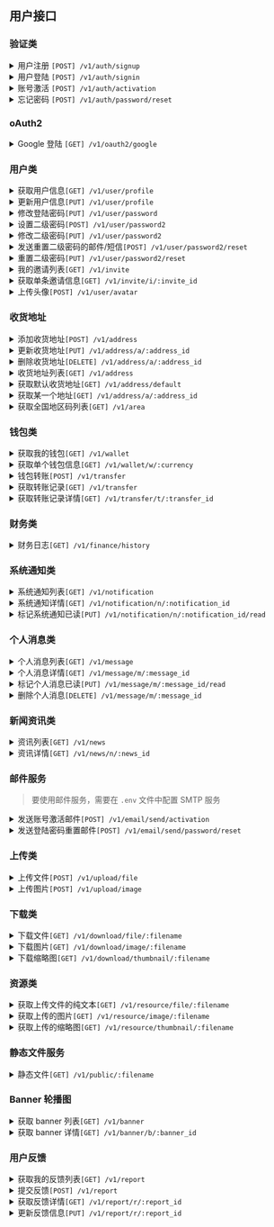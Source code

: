 ## 用户接口

### 验证类

<details><summary>用户注册 <code>[POST] /v1/auth/signup</code></summary>
<p>

请求参数

| 参数        | 类型     | 说明                                                                      | 必选 |
| ----------- | -------- | ------------------------------------------------------------------------- | ---- |
| username    | `string` | 通过用户名来注册, username, email, phone 三选一                           |      |
| email       | `string` | 通过邮箱来注册, username, email, phone 三选一                             |      |
| phone       | `string` | 通过手机来注册, username, email, phone 三选一, 目前手机注册无法发送验证码 |      |
| password    | `string` | 账号密码                                                                  | \*   |
| invite_code | `string` | 邀请码                                                                    |      |

</p>

</details>

<details><summary>用户登陆 <code>[POST] /v1/auth/signin</code></summary>
<p>

| 参数     | 类型     | 说明                                     | 必选 |
| -------- | -------- | ---------------------------------------- | ---- |
| account  | `string` | 用户账号, username/email/phone 中的一个  | \*   |
| password | `string` | 账号密码                                 | \*   |
| code     | `string` | TODO: 手机验证码, 手机可以通过验证码登陆 |      |

</p>

</details>

<details><summary>账号激活 <code>[POST] /v1/auth/activation</code></summary>
<p>

| 参数 | 类型     | 说明                                        | 必选 |
| ---- | -------- | ------------------------------------------- | ---- |
| code | `string` | 激活码，激活码来自服务器发到的邮箱/手机短信 | \*   |

</p>

</details>

<details><summary>忘记密码 <code>[POST] /v1/auth/password/reset</code></summary>
<p>

| 参数         | 类型     | 说明                                        | 必选 |
| ------------ | -------- | ------------------------------------------- | ---- |
| code         | `string` | 重置码，重置码来自服务器发到的邮箱/手机短信 | \*   |
| new_password | `string` | 新的密码                                    |      | \* |

</p>

</details>

### oAuth2

<details><summary>Google 登陆 <code>[GET] /v1/oauth2/google</code></summary>
<p>

前端跳转到这个 URL 进行 Google 授权登陆

</p>

</details>

### 用户类

<details><summary>获取用户信息<code>[GET] /v1/user/profile</code></summary>
<p>

获取用户的详细信息资料

</p>

</details>

<details><summary>更新用户信息<code>[PUT] /v1/user/profile</code></summary>
<p>

| 参数     | 说明         | 必选 |
| -------- | ------------ | ---- |
| nickname | 用户昵称     |      |
| gender   | 用户性别     |      |
| avatar   | 用户头像 URL |      |

</p>

</details>

<details><summary>修改登陆密码<code>[PUT] /v1/user/password</code></summary>
<p>

| 参数          | 类型     | 说明   | 必选 |
| ------------- | -------- | ------ | ---- |
| old_passworld | `string` | 旧密码 | \*   |
| new_password  | `string` | 新密码 | \*   |

</p>

</details>

<details><summary>设置二级密码<code>[POST] /v1/user/password2</code></summary>
<p>

| 参数             | 类型     | 说明         | 必选 |
| ---------------- | -------- | ------------ | ---- |
| password         | `string` | 二级密码     | \*   |
| password_confirm | `string` | 二级密码确认 | \*   |

</p>

</details>

<details><summary>修改二级密码<code>[PUT] /v1/user/password2</code></summary>
<p>

| 参数         | 类型     | 说明       | 必选 |
| ------------ | -------- | ---------- | ---- |
| old_password | `string` | 旧二级密码 | \*   |
| new_password | `string` | 新二级密码 | \*   |

</p>

</details>

<details><summary>发送重置二级密码的邮件/短信<code>[POST] /v1/user/password2/reset</code></summary>
<p>

如果用户有手机，则发送手机验证码，如果有邮箱，则发送邮件

</p>

</details>

<details><summary>重置二级密码<code>[PUT] /v1/user/password2/reset</code></summary>
<p>

| 参数         | 类型     | 说明             | 必选 |
| ------------ | -------- | ---------------- | ---- |
| code         | `string` | 二级密码的重置码 | \*   |
| new_password | `string` | 新二级密码       | \*   |

</p>

</details>

<details><summary>我的邀请列表<code>[GET] /v1/invite</code></summary>
<p>

获取我的邀请列表

</p>

</details>

<details><summary>获取单条邀请信息<code>[GET] /v1/invite/i/:invite_id</code></summary>
<p>

| 参数      | 类型     | 说明          | 必选 |
| --------- | -------- | ------------- | ---- |
| invite_id | `string` | 邀请数据的 ID | \*   |

</p>

</details>

<details><summary>上传头像<code>[POST] /v1/user/avatar</code></summary>
<p>

头像上传为 Form 表单

| 参数 | 类型   | 说明                                  | 必选 |
| ---- | ------ | ------------------------------------- | ---- |
| file | `file` | 要上传的头像图片，仅支持 jpg/jpeg/png | \*   |

</p>

</details>

### 收货地址

<details><summary>添加收货地址<code>[POST] /v1/address</code></summary>
<p>

| 参数          | 类型     | 说明                       | 必选 |
| ------------- | -------- | -------------------------- | ---- |
| name          | `string` | 收件人                     | \*   |
| phone         | `string` | 收件人手机号               | \*   |
| province_code | `string` | 省份代码，6 位数           | \*   |
| city_code     | `string` | 城市代码，6 位数           | \*   |
| area_code     | `string` | 县城代码，6 位数           | \*   |
| address       | `string` | 详细地址，具体的街道门牌号 | \*   |
| is_default    | `bool`   | 是否设置为默认地址         | \*   |

</p>

</details>

<details><summary>更新收货地址<code>[PUT] /v1/address/a/:address_id</code></summary>
<p>

| 参数          | 类型     | 说明                       | 必选 |
| ------------- | -------- | -------------------------- | ---- |
| name          | `string` | 收件人                     |      |
| phone         | `string` | 收件人手机号               |      |
| province_code | `string` | 省份代码，6 位数           |      |
| city_code     | `string` | 城市代码，6 位数           |      |
| area_code     | `string` | 县城代码，6 位数           |      |
| address       | `string` | 详细地址，具体的街道门牌号 |      |
| is_default    | `bool`   | 是否设置为默认地址         |      |

</p>

</details>

<details><summary>删除收货地址<code>[DELETE] /v1/address/a/:address_id</code></summary>
<p>

删除收货地址

</p>

</details>

<details><summary>收货地址列表<code>[GET] /v1/address</code></summary>
<p>

获取我的收货地址列表

</p>

</details>

<details><summary>获取默认收货地址<code>[GET] /v1/address/default</code></summary>
<p>

获取我的默认收货地址

</p>

</details>

<details><summary>获取某一个地址<code>[GET] /v1/address/a/:address_id</code></summary>
<p>

获取某一个地址的详细信息

</p>

</details>

<details><summary>获取全国地区码列表<code>[GET] /v1/area</code></summary>
<p>

获取全国地区码列表

</p>

</details>

### 钱包类

<details><summary>获取我的钱包<code>[GET] /v1/wallet</code></summary>
<p>

获取我的钱包 Map.

</p>

</details>

<details><summary>获取单个钱包信息<code>[GET] /v1/wallet/w/:currency</code></summary>
<p>

获取指定一个钱包的详细信息.

</p>

</details>

<details><summary>钱包转账<code>[POST] /v1/transfer</code></summary>
<p>

需要在请求头设置 `X-Pay-Password`, 指定二级密码.

| 参数     | 类型     | 说明                    | 必选 |
| -------- | -------- | ----------------------- | ---- |
| currency | `string` | 钱包类型                | \*   |
| to       | `string` | 转账对象的用户纯数字 ID | \*   |
| amount   | `string` | 转账金额                | \*   |
| note     | `string` | 转账备注                |      |

</p>

</details>

<details><summary>获取转账记录<code>[GET] /v1/transfer</code></summary>
<p>

获取我的转账记录

</p>

</details>

<details><summary>获取转账记录详情<code>[GET] /v1/transfer/t/:transfer_id</code></summary>
<p>

获取某一条转账记录的详情

</p>

</details>

### 财务类

<details><summary>财务日志<code>[GET] /v1/finance/history</code></summary>
<p>

获取财务日志

</p>

</details>

### 系统通知类

<details><summary>系统通知列表<code>[GET] /v1/notification</code></summary>
<p>

获取系统通知列表

</p>

</details>

<details><summary>系统通知详情<code>[GET] /v1/notification/n/:notification_id</code></summary>
<p>

获取某个系统通知详情

</p>

</details>

<details><summary>标记系统通知已读<code>[PUT] /v1/notification/n/:notification_id/read</code></summary>
<p>

标记系统通知为已读

</p>

</details>

### 个人消息类

<details><summary>个人消息列表<code>[GET] /v1/message</code></summary>
<p>

获取我的消息列表

</p>

</details>

<details><summary>个人消息详情<code>[GET] /v1/message/m/:message_id</code></summary>
<p>

获取某个系统通知详情

</p>

</details>

<details><summary>标记个人消息已读<code>[PUT] /v1/message/m/:message_id/read</code></summary>
<p>

标记个人消息为已读

</p>

</details>

<details><summary>删除个人消息<code>[DELETE] /v1/message/m/:message_id</code></summary>
<p>

删除一条个人消息

</p>

</details>

### 新闻资讯类

<details><summary>资讯列表<code>[GET] /v1/news</code></summary>
<p>

获取资讯列表

</p>

</details>

<details><summary>资讯详情<code>[GET] /v1/news/n/:news_id</code></summary>
<p>

获取某个资讯详情

</p>

</details>

### 邮件服务

> 要使用邮件服务，需要在 `.env` 文件中配置 SMTP 服务

<details><summary>发送账号激活邮件<code>[POST] /v1/email/send/activation</code></summary>
<p>

发送账号激活邮件

| 参数 | 类型     | 说明             | 必选 |
| ---- | -------- | ---------------- | ---- |
| to   | `string` | 要激活的账号邮箱 | \*   |

</p>

</details>

<details><summary>发送登陆密码重置邮件<code>[POST] /v1/email/send/password/reset</code></summary>
<p>

发送账号激活邮件

| 参数 | 类型     | 说明             | 必选 |
| ---- | -------- | ---------------- | ---- |
| to   | `string` | 要激活的账号邮箱 | \*   |

</p>

</details>

### 上传类

<details><summary>上传文件<code>[POST] /v1/upload/file</code></summary>
<p>

Form 表单文件上传, 目前仅支持单个文件上传

| 参数 | 类型     | 说明         | 必选 |
| ---- | -------- | ------------ | ---- |
| file | `string` | 要上传的文件 | \*   |

</p>

</details>

<details><summary>上传图片<code>[POST] /v1/upload/image</code></summary>
<p>

Form 表单图片上传, 目前仅支持单张图片上传

| 参数 | 类型     | 说明         | 必选 |
| ---- | -------- | ------------ | ---- |
| file | `string` | 要上传的图片 | \*   |

</p>

</details>

### 下载类

<details><summary>下载文件<code>[GET] /v1/download/file/:filename</code></summary>
<p>

下载文件, `filename` 为上传时返回的字段

</p>

</details>

<details><summary>下载图片<code>[GET] /v1/download/image/:filename</code></summary>
<p>

下载图片, `filename` 为上传时返回的字段

</p>

</details>

<details><summary>下载缩略图<code>[GET] /v1/download/thumbnail/:filename</code></summary>
<p>

下载缩略图, `filename` 为上传时返回的字段

</p>

</details>

### 资源类

<details><summary>获取上传文件的纯文本<code>[GET] /v1/resource/file/:filename</code></summary>
<p>

获取上传文件的纯文本, `filename` 为上传时返回的字段

</p>

</details>

<details><summary>获取上传的图片<code>[GET] /v1/resource/image/:filename</code></summary>
<p>

获取上传的图片, `filename` 为上传时返回的字段

</p>

</details>

<details><summary>获取上传的缩略图<code>[GET] /v1/resource/thumbnail/:filename</code></summary>
<p>

获取上传的缩略图, `filename` 为上传时返回的字段

</p>

</details>

### 静态文件服务

<details><summary>静态文件<code>[GET] /v1/public/:filename</code></summary>

<p>

在 `public` 目录下的静态文件服务

</p>

</details>

### Banner 轮播图

<details><summary>获取 banner 列表<code>[GET] /v1/banner</code></summary>

<p>

获取 banner 列表

| Query 参数 | 类型     | 说明                          | 必选 |
| ---------- | -------- | ----------------------------- | ---- |
| platform   | `string` | 根据平台筛选, 可选 `pc`/`app` |      |

</p>

</details>

<details><summary>获取 banner 详情<code>[GET] /v1/banner/b/:banner_id</code></summary>

<p>

获取一条 banner 的详情

</p>

</details>

### 用户反馈

<details><summary>获取我的反馈列表<code>[GET] /v1/report</code></summary>

<p>

获取我的反馈列表

| 参数   | 类型     | 说明                                   | 必选 |
| ------ | -------- | -------------------------------------- | ---- |
| type   | `string` | 根据`类型`筛选                         |      |
| status | `int`    | 根据`状态`筛选, `0` 未解决, `1` 已解决 |      |

</p>

</details>

<details><summary>提交反馈<code>[POST] /v1/report</code></summary>

<p>

提交一条用户反馈

| 参数        | 类型       | 说明                                                                 | 必选 |
| ----------- | ---------- | -------------------------------------------------------------------- | ---- |
| title       | `string`   | 标题                                                                 | \*   |
| content     | `string`   | 内容                                                                 | \*   |
| type        | `string`   | 反馈的类型, 目前支持 `bug`/`feature`/`suggestion`/`other`            | \*   |
| screenshots | `[]string` | 反馈附带的截图，一个数组的图片路径，该路径是用图片上传接口得到的路径 |      |

</p>

</details>

<details><summary>获取反馈详情<code>[GET] /v1/report/r/:report_id</code></summary>

<p>

获取一条反馈的详情

</p>

</details>

<details><summary>更新反馈信息<code>[PUT] /v1/report/r/:report_id</code></summary>

<p>

更新反馈信息, 主要标记是否已解决, 如果该反馈已被锁定，则无法更新

| 参数   | 类型  | 说明                                   | 必选 |
| ------ | ----- | -------------------------------------- | ---- |
| status | `int` | 根据`状态`筛选, `0` 未解决, `1` 已解决 |      |

</p>

</details>
